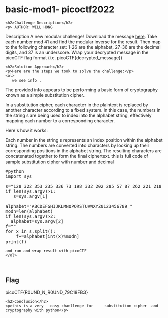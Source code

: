 <title>basic-mod1- picoctf2022</title>

<!DOCTYPE html>
<html>

<body>
    <h1>basic-mod1- picoctf2022</h1>

    <h2>Challenge Description</h2>
    <p> AUTHOR: WILL HONG

Description
A new modular challenge!
Download the message <a href="A new modular challenge!">here</a>.
Take each number mod 41 and find the modular inverse for the result. Then map to the following character set: 1-26 are the alphabet, 27-36 are the decimal digits, and 37 is an underscore.
Wrap your decrypted message in the picoCTF flag format (i.e. picoCTF{decrypted_message})
</p>
 
    <h2>Solution Approach</h2>
    <p>Here are the steps we took to solve the challenge:</p>
    <ol>
       we see info ,
The provided info appears to be performing a basic form of cryptography known as a simple substitution cipher.

In a substitution cipher, each character in the plaintext is replaced by another character according to a fixed system. In this case, the numbers in the string s are being used to index into the alphabet string, effectively mapping each number to a corresponding character.

Here's how it works:

Each number in the string s represents an index position within the alphabet string.
The numbers are converted into characters by looking up their corresponding positions in the alphabet string.
The resulting characters are concatenated together to form the final ciphertext.
this is full code of sample   substitution cipher with number and decimal
<pre>
#python
import sys

s="128 322 353 235 336 73 198 332 202 285 57 87 262 221 218 405 335 101 256 227 112 140"
if len(sys.argv)>1:
   s=sys.argv[1]

alphabet="ABCDEFGHIJKLMNOPQRSTUVWXYZ0123456789_"
modn=len(alphabet)
if len(sys.argv)>2:
  alphabet=sys.argv[2]
f=""
for x in s.split():
    f+=alphabet[int(x)%modn]
print(f)
</pre>     
    and run and wrap result with picoCTF
    </ol>
<br>
    <h2>Flag</h2>
    <p class="flag">picoCTF{R0UND_N_R0UND_79C18FB3}
</p>

    <h2>Conclusion</h2>
    <p>this is a very   easy chanllenge for     substitution cipher  and cryptography with python</p>
</body>
</html>


